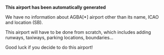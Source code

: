 **This airport has been automatically generated**

We have no information about AGBA[*] airport other than its name, ICAO and location (SB).

This airport will have to be done from scratch, which includes adding runways, taxiways, parking locations, boundaries...

Good luck if you decide to do this airport!